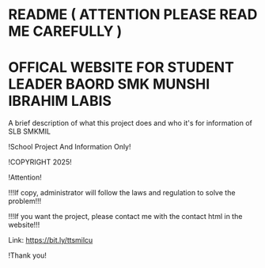 # README ( ATTENTION PLEASE READ ME CAREFULLY )
# OFFICAL WEBSITE FOR STUDENT LEADER BAORD SMK MUNSHI IBRAHIM LABIS

A brief description of what this project does and who it's for information of SLB SMKMIL

!School Project And Information Only!

!COPYRIGHT 2025!

!Attention!

!!!If copy, administrator will follow the laws and regulation to solve the problem!!!

!!!If you want the project, please contact me with the contact html in the website!!!

Link: https://bit.ly/ttsmilcu

!Thank you!
